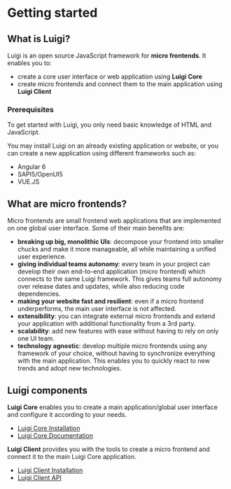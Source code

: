 # Getting started 

## What is Luigi?

Luigi is an open source JavaScript framework for **micro frontends**. It enables you to:

* create a core user interface or web application using **Luigi Core** 
* create micro frontends and connect them to the main application using **Luigi Client**

### Prerequisites 

To get started with Luigi, you only need basic knowledge of HTML and JavaScript. 

You may install Luigi on an already existing application or website, or you can create a new application using different frameworks such as:
* Angular 6
* SAPI5/OpenUI5
* VUE.JS 

## What are micro frontends? 

Micro frontends are small frontend web applications that are implemented on one global user interface. Some of their main benefits are:

* **breaking up big, monolithic UIs**: decompose your frontend into smaller chucks and make it more manageable, all while maintaining a unified user experience.
* **giving individual teams autonomy**: every team in your project can develop their own end-to-end application (micro frontend) which connects to the same Luigi framework. This gives teams full autonomy over release dates and updates, while also reducing code dependencies. 
* **making your website fast and resilient**: even if a micro frontend underperforms, the main user interface is not affected.
* **extensibility**: you can integrate external micro frontends and extend your application with additional functionality from a 3rd party.
* **scalability**: add new features with ease without having to rely on only one UI team.
* **technology agnostic**: develop multiple micro frontends using any framework of your choice, without having to synchronize everything with the main application. This enables you to quickly react to new trends and adopt new technologies.  

## Luigi components

**Luigi Core** enables you to create a main application/global user interface and configure it according to your needs.

* [Luigi Core Installation](https://github.com/SAP/luigi/blob/master/docs/application-setup.md)
* [Luigi Core Documentation](https://github.com/SAP/luigi/blob/master/docs/README.md#luigi-core)


**Luigi Client** provides you with the tools to create a micro frontend and connect it to the main Luigi Core application. 

* [Luigi Client Installation](https://github.com/SAP/luigi/tree/master/client#luigi-client) 
* [Luigi Client API](https://github.com/SAP/luigi/blob/master/docs/README.md#luigi-core)



